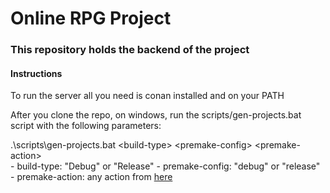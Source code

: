 # Online RPG Project

### This repository holds the backend of the project


#### Instructions

To run the server all you need is conan installed and on your PATH

After you clone the repo, on windows, run the scripts/gen-projects.bat script with the following parameters:

.\scripts\gen-projects.bat \<build-type\> \<premake-config\> \<premake-action\>  
	- build-type: "Debug" or "Release"
	- premake-config: "debug" or "release"
	- premake-action: any action from [here](https://github.com/premake/premake-core/wiki/Using-Premake#using-premake-to-generate-project-files)